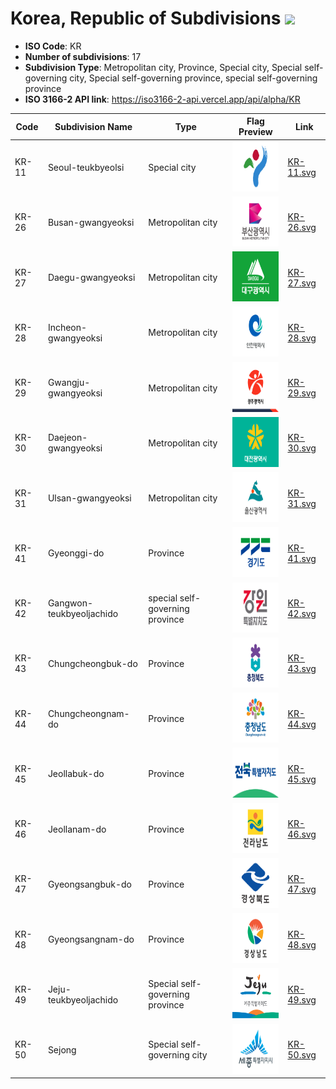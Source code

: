 # Korea, Republic of Subdivisions ![](https://flagcdn.com/h40/kr.png)

- **ISO Code**: KR
- **Number of subdivisions**: 17
- **Subdivision Type**: Metropolitan city, Province, Special city, Special self-governing city, Special self-governing province, special self-governing province
- **ISO 3166-2 API link**: https://iso3166-2-api.vercel.app/api/alpha/KR

| Code  | Subdivision Name         | Type | Flag Preview | Link |
|-------|--------------------------|--------------| -------------- |----------|
| KR-11 | Seoul-teukbyeolsi | Special city | <img src='https://raw.githubusercontent.com/amckenna41/iso3166-flags/main/iso3166-2-flags/KR/KR-11.svg' height='80'> | [KR-11.svg](https://github.com/amckenna41/iso3166-flags/blob/main/iso3166-2-flags/KR/KR-11.svg) |
| KR-26 | Busan-gwangyeoksi | Metropolitan city | <img src='https://raw.githubusercontent.com/amckenna41/iso3166-flags/main/iso3166-2-flags/KR/KR-26.svg' height='80'> | [KR-26.svg](https://github.com/amckenna41/iso3166-flags/blob/main/iso3166-2-flags/KR/KR-26.svg) |
| KR-27 | Daegu-gwangyeoksi | Metropolitan city | <img src='https://raw.githubusercontent.com/amckenna41/iso3166-flags/main/iso3166-2-flags/KR/KR-27.svg' height='80'> | [KR-27.svg](https://github.com/amckenna41/iso3166-flags/blob/main/iso3166-2-flags/KR/KR-27.svg) |
| KR-28 | Incheon-gwangyeoksi | Metropolitan city | <img src='https://raw.githubusercontent.com/amckenna41/iso3166-flags/main/iso3166-2-flags/KR/KR-28.svg' height='80'> | [KR-28.svg](https://github.com/amckenna41/iso3166-flags/blob/main/iso3166-2-flags/KR/KR-28.svg) |
| KR-29 | Gwangju-gwangyeoksi | Metropolitan city | <img src='https://raw.githubusercontent.com/amckenna41/iso3166-flags/main/iso3166-2-flags/KR/KR-29.svg' height='80'> | [KR-29.svg](https://github.com/amckenna41/iso3166-flags/blob/main/iso3166-2-flags/KR/KR-29.svg) |
| KR-30 | Daejeon-gwangyeoksi | Metropolitan city | <img src='https://raw.githubusercontent.com/amckenna41/iso3166-flags/main/iso3166-2-flags/KR/KR-30.svg' height='80'> | [KR-30.svg](https://github.com/amckenna41/iso3166-flags/blob/main/iso3166-2-flags/KR/KR-30.svg) |
| KR-31 | Ulsan-gwangyeoksi | Metropolitan city | <img src='https://raw.githubusercontent.com/amckenna41/iso3166-flags/main/iso3166-2-flags/KR/KR-31.svg' height='80'> | [KR-31.svg](https://github.com/amckenna41/iso3166-flags/blob/main/iso3166-2-flags/KR/KR-31.svg) |
| KR-41 | Gyeonggi-do | Province | <img src='https://raw.githubusercontent.com/amckenna41/iso3166-flags/main/iso3166-2-flags/KR/KR-41.svg' height='80'> | [KR-41.svg](https://github.com/amckenna41/iso3166-flags/blob/main/iso3166-2-flags/KR/KR-41.svg) |
| KR-42 | Gangwon-teukbyeoljachido | special self-governing province | <img src='https://raw.githubusercontent.com/amckenna41/iso3166-flags/main/iso3166-2-flags/KR/KR-42.svg' height='80'> | [KR-42.svg](https://github.com/amckenna41/iso3166-flags/blob/main/iso3166-2-flags/KR/KR-42.svg) |
| KR-43 | Chungcheongbuk-do | Province | <img src='https://raw.githubusercontent.com/amckenna41/iso3166-flags/main/iso3166-2-flags/KR/KR-43.svg' height='80'> | [KR-43.svg](https://github.com/amckenna41/iso3166-flags/blob/main/iso3166-2-flags/KR/KR-43.svg) |
| KR-44 | Chungcheongnam-do | Province | <img src='https://raw.githubusercontent.com/amckenna41/iso3166-flags/main/iso3166-2-flags/KR/KR-44.svg' height='80'> | [KR-44.svg](https://github.com/amckenna41/iso3166-flags/blob/main/iso3166-2-flags/KR/KR-44.svg) |
| KR-45 | Jeollabuk-do | Province | <img src='https://raw.githubusercontent.com/amckenna41/iso3166-flags/main/iso3166-2-flags/KR/KR-45.svg' height='80'> | [KR-45.svg](https://github.com/amckenna41/iso3166-flags/blob/main/iso3166-2-flags/KR/KR-45.svg) |
| KR-46 | Jeollanam-do | Province | <img src='https://raw.githubusercontent.com/amckenna41/iso3166-flags/main/iso3166-2-flags/KR/KR-46.svg' height='80'> | [KR-46.svg](https://github.com/amckenna41/iso3166-flags/blob/main/iso3166-2-flags/KR/KR-46.svg) |
| KR-47 | Gyeongsangbuk-do | Province | <img src='https://raw.githubusercontent.com/amckenna41/iso3166-flags/main/iso3166-2-flags/KR/KR-47.svg' height='80'> | [KR-47.svg](https://github.com/amckenna41/iso3166-flags/blob/main/iso3166-2-flags/KR/KR-47.svg) |
| KR-48 | Gyeongsangnam-do | Province | <img src='https://raw.githubusercontent.com/amckenna41/iso3166-flags/main/iso3166-2-flags/KR/KR-48.svg' height='80'> | [KR-48.svg](https://github.com/amckenna41/iso3166-flags/blob/main/iso3166-2-flags/KR/KR-48.svg) |
| KR-49 | Jeju-teukbyeoljachido | Special self-governing province | <img src='https://raw.githubusercontent.com/amckenna41/iso3166-flags/main/iso3166-2-flags/KR/KR-49.svg' height='80'> | [KR-49.svg](https://github.com/amckenna41/iso3166-flags/blob/main/iso3166-2-flags/KR/KR-49.svg) |
| KR-50 | Sejong | Special self-governing city | <img src='https://raw.githubusercontent.com/amckenna41/iso3166-flags/main/iso3166-2-flags/KR/KR-50.svg' height='80'> | [KR-50.svg](https://github.com/amckenna41/iso3166-flags/blob/main/iso3166-2-flags/KR/KR-50.svg) |

